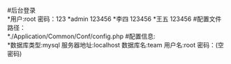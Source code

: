 #后台登录<br />
*用户:root 密码：123 
*admin 123456 
*李四 123456 
*王五 123456 
#配置文件路径：<br /> 
*./Application/Common/Conf/config.php 
#配置信息: <br />
*数据库类型:mysql 服务器地址:localhost 数据库名:team 用户名:root 密码：(空密码)
